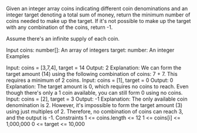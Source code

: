Given an integer array coins indicating different coin denominations and an integer target denoting a total sum of money, return the minimum number of coins needed to make up the target. If it's not possible to make up the target with any combination of the coins, return -1.

Assume there's an infinite supply of each coin.

Input
coins: number[]: An array of integers
target: number: An integer
Examples

Input: coins = [3,7,4], target = 14
Output: 2
Explanation: We can form the target amount (14) using the following combination of coins: 7 + 7. This requires a minimum of 2 coins.
Input: coins = [1], target = 0
Output: 0
Explanation: The target amount is 0, which requires no coins to reach. Even though there's only a 1 coin available, you can still form 0 using no coins.
Input: coins = [2], target = 3
Output: -1
Explanation: The only available coin denomination is 2. However, it's impossible to form the target amount (3) using just multiples of 2. Therefore, no combination of coins can reach 3, and the output is -1.
Constraints
1 <= coins.length <= 12
1 <= coins[i] <= 1,000,000
0 <= target <= 10,000
